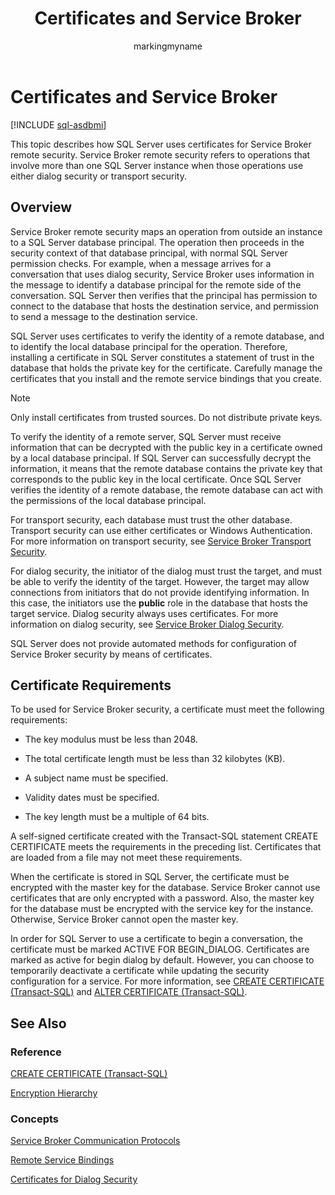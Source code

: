 ﻿---
title: Certificates and Service Broker
description: "This topic describes how SQL Server uses certificates for Service Broker remote security."
ms.prod: sql
ms.technology: configuration
ms.topic: conceptual
author: markingmyname
ms.author: maghan
ms.reviewer: mikeray
ms.date: "03/30/2022"
---

# Certificates and Service Broker

[!INCLUDE [sql-asdbmi](../../includes/applies-to-version/sql-asdbmi.md)]

This topic describes how SQL Server uses certificates for Service Broker remote security. Service Broker remote security refers to operations that involve more than one SQL Server instance when those operations use either dialog security or transport security.

## Overview

Service Broker remote security maps an operation from outside an instance to a SQL Server database principal. The operation then proceeds in the security context of that database principal, with normal SQL Server permission checks. For example, when a message arrives for a conversation that uses dialog security, Service Broker uses information in the message to identify a database principal for the remote side of the conversation. SQL Server then verifies that the principal has permission to connect to the database that hosts the destination service, and permission to send a message to the destination service.

SQL Server uses certificates to verify the identity of a remote database, and to identify the local database principal for the operation. Therefore, installing a certificate in SQL Server constitutes a statement of trust in the database that holds the private key for the certificate. Carefully manage the certificates that you install and the remote service bindings that you create.

> [!NOTE]  
> Only install certificates from trusted sources. Do not distribute private keys.

To verify the identity of a remote server, SQL Server must receive information that can be decrypted with the public key in a certificate owned by a local database principal. If SQL Server can successfully decrypt the information, it means that the remote database contains the private key that corresponds to the public key in the local certificate. Once SQL Server verifies the identity of a remote database, the remote database can act with the permissions of the local database principal.

For transport security, each database must trust the other database. Transport security can use either certificates or Windows Authentication. For more information on transport security, see [Service Broker Transport Security](service-broker-transport-security.md).

For dialog security, the initiator of the dialog must trust the target, and must be able to verify the identity of the target. However, the target may allow connections from initiators that do not provide identifying information. In this case, the initiators use the **public** role in the database that hosts the target service. Dialog security always uses certificates. For more information on dialog security, see [Service Broker Dialog Security](service-broker-dialog-security.md).

SQL Server does not provide automated methods for configuration of Service Broker security by means of certificates.

## Certificate Requirements



To be used for Service Broker security, a certificate must meet the following requirements:

  - The key modulus must be less than 2048.

  - The total certificate length must be less than 32 kilobytes (KB).

  - A subject name must be specified.

  - Validity dates must be specified.

  - The key length must be a multiple of 64 bits.

A self-signed certificate created with the Transact-SQL statement CREATE CERTIFICATE meets the requirements in the preceding list. Certificates that are loaded from a file may not meet these requirements.

When the certificate is stored in SQL Server, the certificate must be encrypted with the master key for the database. Service Broker cannot use certificates that are only encrypted with a password. Also, the master key for the database must be encrypted with the service key for the instance. Otherwise, Service Broker cannot open the master key.

In order for SQL Server to use a certificate to begin a conversation, the certificate must be marked ACTIVE FOR BEGIN_DIALOG. Certificates are marked as active for begin dialog by default. However, you can choose to temporarily deactivate a certificate while updating the security configuration for a service. For more information, see [CREATE CERTIFICATE (Transact-SQL)](../../t-sql/statements/create-certificate-transact-sql.md) and [ALTER CERTIFICATE (Transact-SQL)](../../t-sql/statements/alter-certificate-transact-sql.md).

## See Also

### Reference

[CREATE CERTIFICATE (Transact-SQL)](../../t-sql/statements/create-certificate-transact-sql.md)

[Encryption Hierarchy](../../relational-databases/security/encryption/encryption-hierarchy.md)

### Concepts

[Service Broker Communication Protocols](service-broker-communication-protocols.md)

[Remote Service Bindings](remote-service-bindings.md)

[Certificates for Dialog Security](certificates-for-dialog-security.md)

